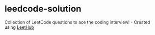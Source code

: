 # leedcode-solution
Collection of LeetCode questions to ace the coding interview! - Created using [LeetHub](https://github.com/QasimWani/LeetHub)
